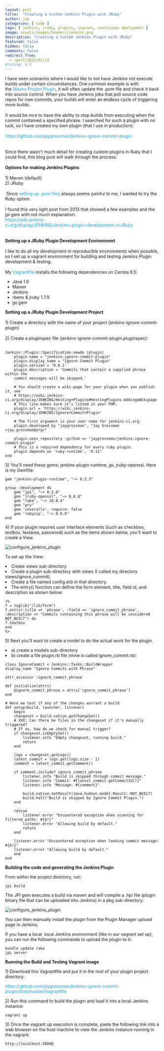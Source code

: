```yaml
---
layout: post
title:  "Creating a Custom Jenkins Plugin with JRuby"
author: jay
categories: [ code ]
tags: [ jenkins, jruby, plugins, vagrant, continuous deployment ]
image: assets/images/headers/jenkins.png
description: "Creating a Custom Jenkins Plugin with JRuby"
featured: false
hidden: false
comments: false
redirect_from:
  - /post/2015/01/13
#rating: 4.5
---
```




 <div>I have seen scenarios where I would like to not have Jenkins not execute builds under certain circumstances. One common example is with the&nbsp;<a style="margin: 0px; padding: 0px; text-decoration: none; color: #1fa2e1;" href="https://wiki.jenkins-ci.org/display/JENKINS/Maven+Project+Plugin" target="_blank">Maven Project Plugin</a>, it will often update the .pom file and check it back into source control. When you have Jenkins jobs that poll source code repos for new commits, your builds will enter an endless cycle of triggering more builds.</div>
<div>&nbsp;</div>
<div>It would be nice to have the ability to stop builds from executing when the commit contained a specified phrase. I searched for such a plugin with no luck, so I have created my own plugin (that I use in production):</div>
<div>&nbsp;</div>
<div><a style="margin: 0px; padding: 0px; text-decoration: none; color: #1fa2e1;" href="https://github.com/jaygrossman/jenkins-ignore-commit-plugin" target="_blank">https://github.com/jaygrossman/jenkins-ignore-commit-plugin</a></div>
<div>&nbsp;</div>
<div>&nbsp;</div>
<div>Since there wasn't much detail for creating custom plugins in Ruby that I could find, this blog post will walk through the process.</div>
<div>&nbsp;</div>
<div><strong style="margin: 0px; padding: 0px;">Options for making Jenkins Plugins</strong></div>
<div><strong style="margin: 0px; padding: 0px;"><br style="margin: 0px; padding: 0px;" /></strong></div>
<div>1) Maven (default)</div>
<div>2) JRuby&nbsp;</div>
<div>&nbsp;</div>
<div>&nbsp;Since&nbsp;<a style="margin: 0px; padding: 0px; text-decoration: none; color: #1fa2e1;" href="https://wiki.jenkins-ci.org/display/JENKINS/Plugin+tutorial" target="_blank">setting up .pom files</a>&nbsp;always seems painful to me, I wanted to try the Ruby option.</div>
<div>&nbsp;</div>
<div>I found this very light post from 2013 that showed a few examples and the jpi gem with not much explanation:</div>
<div><a style="margin: 0px; padding: 0px; text-decoration: none; color: #1fa2e1;" href="https://wiki.jenkins-ci.org/display/JENKINS/Jenkins+plugin+development+in+Ruby" target="_blank">https://wiki.jenkins-ci.org/display/JENKINS/Jenkins+plugin+development+in+Ruby</a></div>
<div>&nbsp;</div>
<div>&nbsp;</div>
<div><strong style="margin: 0px; padding: 0px;">Setting up a JRuby Plugin Development Environment</strong></div>
<div>&nbsp;</div>
<div>I like to do all my development in reproducible environments when possible, so I set up a vagrant environment for building and testing Jenkins Plugin development &amp; testing.</div>
<div>&nbsp;</div>
<div>My&nbsp;<a style="margin: 0px; padding: 0px; text-decoration: none; color: #1fa2e1;" href="https://github.com/jaygrossman/jenkins-ignore-commit-plugin/blob/master/Vagrantfile" target="_blank">Vagrantfile</a>&nbsp;installs the following dependencies on Centos 6.5:</div>
<div>
<ul>
<li>Java 1.6</li>
<li>Maven&nbsp;</li>
<li>Jenkins</li>
<li>rbenv &amp; jruby 1.7.9</li>
<li>jpi gem</li>
</ul>
</div>
<div><strong style="margin: 0px; padding: 0px;">Setting up a JRuby Plugin Development Project</strong></div>
<div>&nbsp;</div>
<div>1) Create a directory with the name of your project (jenkins-ignore-commit-plugin)</div>
<div>&nbsp;</div>
<div>2) Create a pluginspec file (jenkins-ignore-commit-plugin.pluginspec):</div>
<div>&nbsp;</div>

    Jenkins::Plugin::Specification.newdo |plugin|
        plugin.name = "jenkins-ignore-commit-plugin"
        plugin.display_name = "Ignore Commit Plugin"
        plugin.version = '0.0.1'
        plugin.description = 'Commits that contain a supplied phrase within the 
        commit messages will be skipped.'
        
        # You should create a wiki-page for your plugin when you publish it, see
        # https://wiki.jenkins-ci.org/display/JENKINS/Hosting+Plugins#HostingPlugins-AddingaWikipage
        # This line makes sure it's listed in your POM.
        plugin.url = 'https://wiki.jenkins-ci.org/display/JENKINS/Ignore+Commit+Plugin'
        
        # The first argument is your user name for jenkins-ci.org.
        plugin.developed_by "jaygrossman", "Jay Grossman <jay.grossman@org>"
        
        plugin.uses_repository :github => "jaygrossman/jenkins-ignore-commit-plugin"
        # This is a required dependency for every ruby plugin.
        plugin.depends_on 'ruby-runtime', '0.12'
    end 


<p>3) You'll need these gems: jenkins-plugin-runtime, jpi, jruby-openssl. Here is my Gemfile:</p>


    gem "jenkins-plugin-runtime", "~> 0.2.3"
    
    group :development do
        gem "jpi", "~> 0.3.8"
        gem "jruby-openssl", "~> 0.8.8"
        gem "rake", "~> 10.0.4"
        gem "pry"
        gem 'coveralls', require: false
        gem 'rubyzip', "~> 0.9.9"
    end


<p>4) If your plugin requires user interface elements (such as checkbox, textbox, textarea, password) such as the items shown below, you'll want to create a View.</p>

<p><img src="{{ site.baseurl }}/assets/images/configure_jenkins_plugin.png" alt="configure_jenkins_plugin"/></p>

<p>To set up the View:</p>
<li>Create views sub-directory.</li>
<li>Create a plugin sub-directory with views (I called my directory views/ignore_commit).&nbsp;</li>
<li>Create a file named config.erb in that directory.</li>
<li>The entry() function can define the form element, title, field id, and description as shown below:</li>

    <% 
    f = taglib("/lib/form")
    f.entry(:title => 'phrase', :field => 'ignore_commit_phrase', 
    :description => "Commits containing this phrase will be considered NOT_BUILT") do
    f.textbox
    end
    %>


<p>5) Next you'll want to create a model to do the actual work for the plugin.</p>
<li>a) create a models sub-directory</li>
<li>b) create a file plugin.rb file (mine is called ignore_commit.rb):</li>


    class IgnoreCommit < Jenkins::Tasks::BuildWrapper
    display_name "Ignore Commits with Phrase"

    attr_accessor :ignore_commit_phrase

    def initialize(attrs)
        @ignore_commit_phrase = attrs['ignore_commit_phrase']
    end

    # Here we test if any of the changes warrant a build
    def setup(build, launcher, listener)
        begin
        changeset = build.native.getChangeSet()
        # XXX: Can there be files in the changeset if it's manually triggered?
        # If so, how do we check for manual trigger?
        if changeset.isEmptySet()
            listener.info "Empty changeset, running build."
            return
        end

        logs = changeset.getLogs()
        latest_commit = logs.get(logs.size - 1)
        comment = latest_commit.getComment()

        if comment.include? ignore_commit_phrase
            listener.info "Build is skipped through commit message."
            listener.info "Commit: #{latest_commit.getCommitId()}"
            listener.info "Message: #{comment}"
            
            build.native.setResult(Java.hudson.model.Result::NOT_BUILT)
            build.halt("Build is skipped by Ignore Commit Plugin.")
        end

        rescue
            listener.error "Encountered exception when scanning for filtered paths: #{$!}"
            listener.error "Allowing build by default."
            return
        end

        listener.error "Encountered exception when looking commit message: #{$!}"
        listener.error "Allowing build by default."
        end
    end






<p><strong>Building the code and generating the Jenkins Plugin</strong></p>
<p>From within the project directory, run:</p>

    jpi build

<p>The JPI gem executes a build via maven and will compile a .hpi file (plugin binary file that can be uploaded into Jenkins) in a pkg sub-directory:</p>


<p><img src="{{ site.baseurl }}/assets/images/hpi_file.png" alt="configure_jenkins_plugin"/></p>



<p>You can then manually install the plugin from the Plugin Manager upload page in Jenkins.</p>
<p>If you have a local&nbsp;&nbsp;local Jenkins environment (like in our vagrant set up), you can run the following commands to upload the plugin to it:</p>

    bundle update rake
    jpi server



<p><b>Running the Build and Testing Vagrant image</b></p>

<p> 1) Download this Vagrantfile and put it in the root of your plugin project directory:</p>

<p><a style="margin: 0px; padding: 0px; text-decoration: none; color: #1fa2e1;" href="https://github.com/jaygrossman/jenkins-ignore-commit-plugin/blob/master/Vagrantfile" target="_blank">https://github.com/jaygrossman/jenkins-ignore-commit-plugin/blob/master/Vagrantfile</a></p>

<p> 2) Run this command to build the plugin and load it into a local Jenkins instance:</p>
 
    vagrant up

<p> 3) Once the vagrant up execution is complete, paste the following link into a web browser on the host machine to view the Jenkins instance running in the vagrant:</p>

    http://localhost:58080


